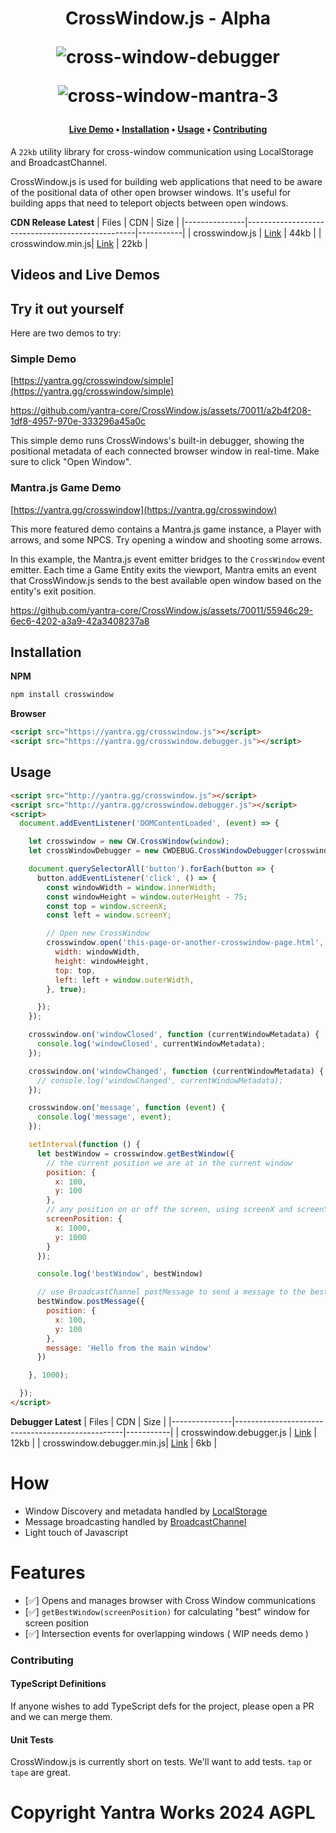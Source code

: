 <h1 align="center">

  CrossWindow.js - Alpha
  
![cross-window-debugger](https://github.com/yantra-core/CrossWindow.js/assets/70011/6b851631-d4cd-419d-897e-3153d3bf1fb0)


![cross-window-mantra-3](https://github.com/yantra-core/CrossWindow.js/assets/70011/d243d930-f098-4b2e-9136-89ea1bbbc000)


</h3>

<h4 align="center">
  <a href="https://yantra.gg/crosswindow">Live Demo</a> •
  <a href="#install">Installation</a> •
  <a href="#usage">Usage</a> •
  <a href="#contributing">Contributing</a>
</h4>


A `22kb` utility library for cross-window communication using LocalStorage and BroadcastChannel. 

CrossWindow.js is used for building web applications that need to be aware of the positional data of other open browser windows. It's useful for building apps that need to teleport objects between open windows.

**CDN Release Latest**
| Files          | CDN                                         | Size |
|---------------|--------------------------------------------------|-----------|
| crosswindow.js    | [Link](https://yantra.gg/crosswindow.js)        | 44kb      |
| crosswindow.min.js| [Link](https://yantra.gg/crosswindow.min.js)    | 22kb      |

## Videos and Live Demos

## Try it out yourself

Here are two demos to try:

### Simple Demo

[https://yantra.gg/crosswindow/simple](https://yantra.gg/crosswindow/simple)


https://github.com/yantra-core/CrossWindow.js/assets/70011/a2b4f208-1df8-4957-970e-333296a45a0c


This simple demo runs CrossWindows's built-in debugger, showing the positional metadata of each connected browser window in real-time. Make sure to click "Open Window".

### Mantra.js Game Demo

[https://yantra.gg/crosswindow](https://yantra.gg/crosswindow)

This more featured demo contains a Mantra.js game instance, a Player with arrows, and some NPCS. Try opening a window and shooting some arrows.

In this example, the Mantra.js event emitter bridges to the `CrossWindow` event emitter. Each time a Game Entity exits the viewport, Mantra emits an event that CrossWindow.js sends to the best available open window based on the entity's exit position.

https://github.com/yantra-core/CrossWindow.js/assets/70011/55946c29-6ec6-4202-a3a9-42a3408237a8


## Installation

**NPM**

```bash
npm install crosswindow
```

**Browser**

```html
<script src="https://yantra.gg/crosswindow.js"></script>
<script src="https://yantra.gg/crosswindow.debugger.js"></script>
```

## Usage

```html
<script src="http://yantra.gg/crosswindow.js"></script>
<script src="http://yantra.gg/crosswindow.debugger.js"></script>
<script>
  document.addEventListener('DOMContentLoaded', (event) => {

    let crosswindow = new CW.CrossWindow(window);
    let crossWindowDebugger = new CWDEBUG.CrossWindowDebugger(crosswindow);

    document.querySelectorAll('button').forEach(button => {
      button.addEventListener('click', () => {
        const windowWidth = window.innerWidth;
        const windowHeight = window.outerHeight - 75;
        const top = window.screenX;
        const left = window.screenY;

        // Open new CrossWindow
        crosswindow.open('this-page-or-another-crosswindow-page.html', {
          width: windowWidth,
          height: windowHeight,
          top: top,
          left: left + window.outerWidth,
        }, true);

      });
    });

    crosswindow.on('windowClosed', function (currentWindowMetadata) {
      console.log('windowClosed', currentWindowMetadata);
    });

    crosswindow.on('windowChanged', function (currentWindowMetadata) {
      // console.log('windowChanged', currentWindowMetadata);
    });

    crosswindow.on('message', function (event) {
      console.log('message', event);
    });

    setInterval(function () {
      let bestWindow = crosswindow.getBestWindow({
        // the current position we are at in the current window
        position: {
          x: 100,
          y: 100
        },
        // any position on or off the screen, using screenX and screenY as the reference
        screenPosition: {
          x: 1000,
          y: 1000
        }
      });

      console.log('bestWindow', bestWindow)

      // use BroadcastChannel postMessage to send a message to the best window
      bestWindow.postMessage({
        position: {
          x: 100,
          y: 100
        },
        message: 'Hello from the main window'
      })

    }, 1000);

  });
</script>

```

**Debugger Latest**
| Files          | CDN                                         | Size |
|---------------|--------------------------------------------------|-----------|
| crosswindow.debugger.js    | [Link](https://yantra.gg/crosswindow.debugger.js)        | 12kb      |
| crosswindow.debugger.min.js| [Link](https://yantra.gg/crosswindow.debugger.min.js)    | 6kb      |


# How

  - Window Discovery and metadata handled by [LocalStorage](https://developer.mozilla.org/en-US/docs/Web/API/Window/localStorage)
  - Message broadcasting handled by [BroadcastChannel](https://developer.mozilla.org/en-US/docs/Web/API/BroadcastChannel)
  - Light touch of Javascript

# Features

  - [✅] Opens and manages browser with Cross Window communications
  - [✅] `getBestWindow(screenPosition)` for calculating "best" window for screen position
  - [✅]  Intersection events for overlapping windows ( WIP needs demo )

### Contributing

#### TypeScript Definitions

If anyone wishes to add TypeScript defs for the project, please open a PR and we can merge them.

#### Unit Tests

CrossWindow.js is currently short on tests. We'll want to add tests. `tap` or `tape` are great.


# Copyright Yantra Works 2024 AGPL
